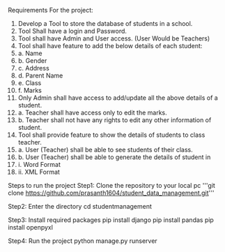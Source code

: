 Requirements For the project:
1.	Develop a Tool to store the database of students in a school.
2.	Tool Shall have a login and Password.
3.	Tool shall have Admin and User access. (User Would be Teachers)
4.	Tool shall have feature to add the below details of each student:
5.	a.	Name
6.	b.	Gender
7.	c.	Address
8.	d.	Parent Name
9.	e.	Class
10.	f.	Marks
11.	Only Admin shall have access to add/update all the above details of a student.
12.	a.	Teacher shall have access only to edit the marks.
13.	b.	Teacher shall not have any rights to edit any other information of student.
14.	Tool shall provide feature to show the details of students to class teacher.
15.	a.	User (Teacher) shall be able to see students of their class.
16.	b.	User (Teacher) shall be able to generate the details of student in
17.	i.	Word Format
18.	ii.	XML Format


Steps to run the project
Step1: Clone the repository to your local pc
'''git clone https://github.com/prasanth1604/student_data_management.git'''

Step2: Enter the directory
cd studentmanagement

Step3: Install required packages
pip install django
pip install pandas
pip install openpyxl

Step4: Run the project
python manage.py runserver

